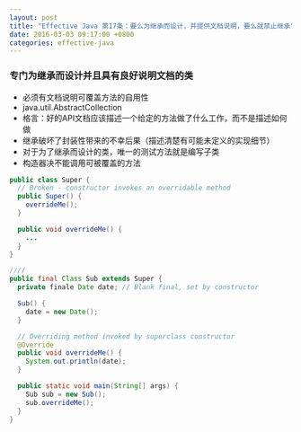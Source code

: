 ```yaml
---
layout: post
title: "Effective Java 第17条：要么为继承而设计，并提供文档说明，要么就禁止继承"
date: 2016-03-03 09:17:00 +0800
categories: effective-java
---
```


### 专门为继承而设计并且具有良好说明文档的类
* 必须有文档说明可覆盖方法的自用性
* java.util.AbstractCollection
* 格言：好的API文档应该描述一个给定的方法做了什么工作，而不是描述如何做
* 继承破坏了封装性带来的不幸后果（描述清楚有可能未定义的实现细节）
* 对于为了继承而设计的类，唯一的测试方法就是编写子类
* 构造器决不能调用可被覆盖的方法

~~~java
public class Super {
  // Broken - constructor invokes an overridable method
  public Super() {
    overrideMe();
  }

  public void overrideMe() {
    ...
  }
}

////
public final Class Sub extends Super {
  private finale Date date; // Blank final, set by constructor

  Sub() {
    date = new Date();
  }

  // Overriding method invoked by superclass constructor
  @Override
  public void overrideMe() {
    System.out.println(date);
  }

  public static void main(String[] args) {
    Sub sub = new Sub();
    sub.overrideMe();
  }
}
~~~

